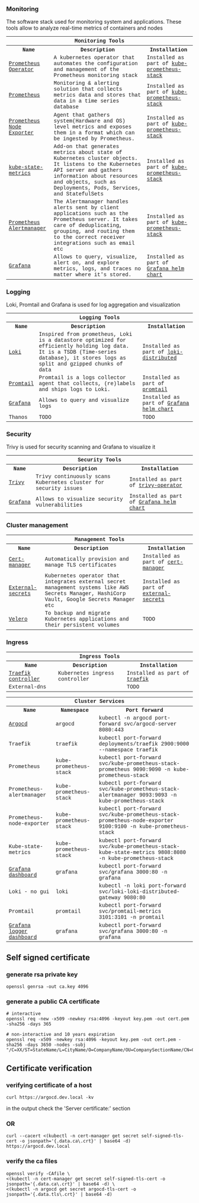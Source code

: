 ### Monitoring
The software stack used for monitoring system and applications. These tools allow to analyze real-time metrics of containers and nodes
<table style='font-family:"Courier New", Courier, monospace; font-size:100%'>
    <tr>
        <th colspan="3">Monitoring Tools</th>
    </tr>
    <tr>
        <th>Name</th>
        <th>Description</th>
        <th>Installation</th>
    </tr>
    <tr>
        <td><a href="https://github.com/prometheus-operator/prometheus-operator">Prometheus Operator</a></td>
        <td>A kubernetes operator that automates the configuration and management of the Prometheus monitoring stack</td>
        <td>Installed as part of <a href="https://artifacthub.io/packages/helm/prometheus-community/kube-prometheus-stack">kube-prometheus-stack</a></td>
    </tr>
    <tr>
        <td><a href="https://prometheus.io/">Prometheus</a></td>
        <td>Monitoring & alerting solution that collects metrics data and stores that data in a time series database</td>
        <td>Installed as part of <a href="https://artifacthub.io/packages/helm/prometheus-community/kube-prometheus-stack">kube-prometheus-stack</a></td>
    </tr>
    <tr>
        <td><a href="https://github.com/prometheus/node_exporter">Prometheus Node Exporter</a></td>
        <td>Agent that gathers system(Hardware and OS) level metrics and exposes them in a format which can be ingested by Prometheus.</td>
        <td>Installed as part of <a href="https://artifacthub.io/packages/helm/prometheus-community/kube-prometheus-stack">kube-prometheus-stack</a></td>
    </tr>
    <tr>
        <td><a href="https://github.com/kubernetes/kube-state-metrics">kube-state-metrics</a></td>
        <td>Add-on that generates metrics about state of Kubernetes cluster objects. It listens to the Kubernetes API server and gathers information about resources and objects, such as Deployments, Pods, Services, and StatefulSets</td>
        <td>Installed as part of <a href="https://artifacthub.io/packages/helm/prometheus-community/kube-prometheus-stack">kube-prometheus-stack</a></td>
    </tr>
    <tr>
        <td><a href="https://prometheus.io/docs/alerting/latest/alertmanager/">Prometheus Alertmanager</a></td>
        <td>The Alertmanager handles alerts sent by client applications such as the Prometheus server. It takes care of deduplicating, grouping, and routing them to the correct receiver integrations such as email etc</td>
        <td>Installed as part of <a href="https://artifacthub.io/packages/helm/prometheus-community/kube-prometheus-stack">kube-prometheus-stack</a></td>
    </tr>
    <tr>
        <td><a href="https://grafana.com/">Grafana</a></td>
        <td>Allows to query, visualize, alert on, and explore metrics, logs, and traces no matter where it's stored.</td>
        <td>Installed as part of <a href="https://artifacthub.io/packages/helm/grafana/grafana">Grafana helm chart</a></td>
    </tr>
</table>

### Logging
Loki, Promtail and Grafana is used for log aggregation and  visualization
<table style='font-family:"Courier New", Courier, monospace; font-size:100%'>
    <tr>
        <th colspan="3">Logging Tools</th>
    </tr>
    <tr>
        <th>Name</th>
        <th>Description</th>
        <th>Installation</th>
    </tr>
    <tr>
        <td><a href="https://github.com/grafana/loki">Loki</a></td>
        <td>Inspired from prometheus, Loki is a datastore optimized for efficiently holding log data. It is a TSDB (Time-series database), it stores logs as split and gzipped chunks of data</td>
        <td>Installed as part of <a href="https://artifacthub.io/packages/helm/grafana/loki-distributed">loki-distributed</a></td>
    </tr>
    <tr>
        <td><a href="https://grafana.com/docs/loki/latest/send-data/promtail/">Promtail</a></td>
        <td>Promtail is a logs collector agent that collects, (re)labels and ships logs to Loki. </td>
        <td>Installed as part of <a href="https://artifacthub.io/packages/helm/grafana/promtail">promtail</a></td>
    </tr>
    <tr>
        <td><a href="https://grafana.com/">Grafana</a></td>
        <td>Allows to query and visualize logs</td>
        <td>Installed as part of <a href="https://artifacthub.io/packages/helm/grafana/grafana">Grafana helm chart</a></td>
    </tr>
    <tr>
        <td>Thanos</td>
        <td>TODO</td>
        <td>TODO</td>
    </tr>
</table>

### Security
Trivy is used for security scanning and Grafana to visualize it
<table style='font-family:"Courier New", Courier, monospace; font-size:100%'>
    <tr>
        <th colspan="3">Security Tools</th>
    </tr>
    <tr>
        <th>Name</th>
        <th>Description</th>
        <th>Installation</th>
    </tr>
    <tr>
        <td><a href="https://github.com/aquasecurity/trivy">Trivy</a></td>
        <td>Trivy continuously scans Kubernetes cluster for security issues</td>
        <td>Installed as part of <a href="https://artifacthub.io/packages/helm/trivy-operator/trivy-operator">trivy-operator</a></td>
    </tr>
    <tr>
        <td><a href="https://grafana.com/">Grafana</a></td>
        <td>Allows to visualize security vulnerabilities</td>
        <td>Installed as part of <a href="https://artifacthub.io/packages/helm/grafana/grafana">Grafana helm chart</a></td>
    </tr>
</table>

### Cluster management
<table style='font-family:"Courier New", Courier, monospace; font-size:100%'>
    <tr>
        <th colspan="3">Management Tools</th>
    </tr>
    <tr>
        <th>Name</th>
        <th>Description</th>
        <th>Installation</th>
    </tr>
    <tr>
        <td><a href="https://github.com/cert-manager/cert-manager">Cert-manager</a></td>
        <td>Automatically provision and manage TLS certificates</td>
        <td>Installed as part of <a href="https://artifacthub.io/packages/helm/cert-manager/cert-manager">cert-manager</a></td>
    </tr>
    <tr>
        <td><a href="https://github.com/external-secrets/external-secrets">External-secrets</a></td>
        <td>Kubernetes operator that integrates external secret management systems like AWS Secrets Manager, HashiCorp Vault, Google Secrets Manager etc</td>
        <td>Installed as part of <a href="https://artifacthub.io/packages/helm/external-secrets-operator/external-secrets">external-secrets</a></td>
    </tr>
    <tr>
        <td><a href="https://github.com/vmware-tanzu/velero">Velero</a></td>
        <td>To backup and migrate Kubernetes applications and their persistent volumes</td>
        <td>TODO</td>
    </tr>
</table>

### Ingress
<table style='font-family:"Courier New", Courier, monospace; font-size:100%'>
    <tr>
        <th colspan="3">Ingress Tools</th>
    </tr>
    <tr>
        <th>Name</th>
        <th>Description</th>
        <th>Installation</th>
    </tr>
    <tr>
        <td><a href="https://github.com/traefik/traefik">Traefik controller</a></td>
        <td>Kubernetes ingress controller</td>
        <td>Installed as part of <a href="https://artifacthub.io/packages/helm/traefik/traefik">traefik</a></td>
    </tr>
    <tr>
        <td>External-dns</td>
        <td></td>
        <td>TODO</td>
    </tr>
</table>

<table style='font-family:"Courier New", Courier, monospace; font-size:100%'>
    <tr>
        <th colspan="3">Cluster Services</th>
    </tr>
    <tr>
        <th>Name</th>
        <th>Namespace</th>
        <th>Port forward</th>
    </tr>
    <tr>
        <td><a href="https://argocd.dev.local/">Argocd</a></td>
        <td>argocd</td>
        <td>kubectl -n argocd port-forward svc/argocd-server 8080:443</td>
    </tr>
    <tr>
        <td>Traefik</td>
        <td>traefik</td>
        <td>kubectl port-forward deployments/traefik 2900:9000 --namespace traefik</td>
    </tr>
    <tr>
        <td>Prometheus</td>
        <td>kube-prometheus-stack</td>
        <td>kubectl port-forward svc/kube-prometheus-stack-prometheus 9090:9090 -n kube-prometheus-stack</td>
    </tr>
    <tr>
        <td>Prometheus-alertmanager</td>
        <td>kube-prometheus-stack</td>
        <td>kubectl port-forward svc/kube-prometheus-stack-alertmanager 9093:9093 -n kube-prometheus-stack</td>
    </tr>
    <tr>
        <td>Prometheus-node-exporter</td>
        <td>kube-prometheus-stack</td>
        <td>kubectl port-forward svc/kube-prometheus-stack-prometheus-node-exporter 9100:9100 -n kube-prometheus-stack</td>
    </tr>
    <tr>
        <td>Kube-state-metrics</td>
        <td>kube-prometheus-stack</td>
        <td>kubectl port-forward svc/kube-prometheus-stack-kube-state-metrics 9808:8080 -n kube-prometheus-stack</td>
    </tr>
    <tr>
        <td><a href="https://grafana.dev.local/d/efa86fd1d0c121a26444b636a3f509a8/kubernetes-compute-resources-cluster?orgId=1&refresh=10s">Grafana dashboard</a></td>
        <td>grafana</td>
        <td>kubectl port-forward svc/grafana 3000:80 -n grafana</td>
    </tr>
    <tr>
        <td>Loki - no gui</td>
        <td>loki</td>
        <td>kubectl -n loki port-forward svc/loki-loki-distributed-gateway 9080:80</td>
    </tr>
    <tr>
        <td>Promtail</td>
        <td>promtail</td>
        <td>kubectl port-forward svc/promtail-metrics 3101:3101 -n promtail</td>
    </tr>
    <tr>
        <td><a href="https://grafana.dev.local/d/o6-BGgnnk/loki-kubernetes-logs?orgId=1">Grafana logger dashboard</a></td>
        <td>grafana</td>
        <td>kubectl port-forward svc/grafana 3000:80 -n grafana</td>
    </tr>
</table>

## Self signed certificate 
### generate rsa private key  
```
openssl genrsa -out ca.key 4096
```
### generate a public CA certificate 
```
# interactive
openssl req -new -x509 -newkey rsa:4096 -keyout key.pem -out cert.pem -sha256 -days 365

# non-interactive and 10 years expiration
openssl req -x509 -newkey rsa:4096 -keyout key.pem -out cert.pem -sha256 -days 3650 -nodes -subj "/C=XX/ST=StateName/L=CityName/O=CompanyName/OU=CompanySectionName/CN=CommonNameOrHostname"
```

## Certificate verification 
### verifying certificate  of a host 
```
curl https://argocd.dev.local -kv
```
in the output check the 'Server certificate:' section

### OR
```
curl --cacert <(kubectl -n cert-manager get secret self-signed-tls-cert -o jsonpath='{.data.ca\.crt}' | base64 -d) https://argocd.dev.local
```

### verify the ca files
```
openssl verify -CAfile \
<(kubectl -n cert-manager get secret self-signed-tls-cert -o jsonpath='{.data.ca\.crt}' | base64 -d) \
<(kubectl -n argocd get secret argocd-tls-cert -o jsonpath='{.data.tls\.crt}' | base64 -d)
```